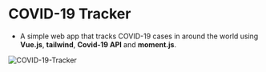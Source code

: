 # COVID-19 Tracker

- A simple web app that tracks COVID-19 cases in around the world using **Vue.js**, **tailwind**, **Covid-19 API** and
  **moment.js**.

![COVID-19-Tracker](https://github.com/Sepehr-Sobhani/COVID-19-Tracker/blob/main/docs/Covid-19%20Tracker.gif)

